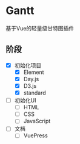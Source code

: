 # Gantt

基于Vue的轻量级甘特图插件

## 阶段

- [x] 初始化项目
  - [x] Element
  - [x] Day.js
  - [x] D3.js
  - [x] standard
- [ ] 初始化UI
  - [ ] HTML
  - [ ] CSS
  - [ ] JavaScript
- [ ] 文档
  - [ ] VuePress
